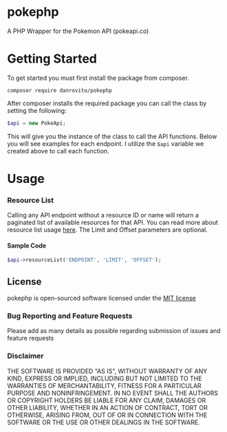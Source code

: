 # pokephp
A PHP Wrapper for the Pokemon API (pokeapi.co)

# Getting Started

To get started you must first install the package from composer.

```
composer require danrovito/pokephp
```

After composer installs the required package you can call the class by setting the following:

```php
$api = new PokeApi;
```

This will give you the instance of the class to call the API functions.  Below you will see examples for each endpoint.  I utilize the `$api` variable we created above to call each function.

# Usage

### Resource List

Calling any API endpoint without a resource ID or name will return a paginated list of available resources for that API.  You can read more about resource list usage [here](https://pokeapi.co/docsv2/#resource-lists).  The Limit and Offset parameters are optional. 

#### Sample Code

```PHP
$api->resourceList('ENDPOINT', 'LIMIT', 'OFFSET');
```

## License

pokephp is open-sourced software licensed under the [MIT license](http://opensource.org/licenses/MIT)

### Bug Reporting and Feature Requests

Please add as many details as possible regarding submission of issues and feature requests

### Disclaimer

THE SOFTWARE IS PROVIDED "AS IS", WITHOUT WARRANTY OF ANY KIND, EXPRESS OR IMPLIED, INCLUDING BUT NOT LIMITED TO THE WARRANTIES OF MERCHANTABILITY, FITNESS FOR A PARTICULAR PURPOSE AND NONINFRINGEMENT. IN NO EVENT SHALL THE AUTHORS OR COPYRIGHT HOLDERS BE LIABLE FOR ANY CLAIM, DAMAGES OR OTHER LIABILITY, WHETHER IN AN ACTION OF CONTRACT, TORT OR OTHERWISE, ARISING FROM, OUT OF OR IN CONNECTION WITH THE SOFTWARE OR THE USE OR OTHER DEALINGS IN THE SOFTWARE.

